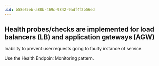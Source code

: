 ```yaml
---
uid: b58e95eb-a88b-469c-9842-9adf4f2b56ed
---
```

## Health probes/checks are implemented for load balancers (LB) and application gateways (AGW)

<div class="alert is-warning"><p>Inability to prevent user requests going to faulty instance of service.</p></div>

Use the Health Endpoint Monitoring pattern.